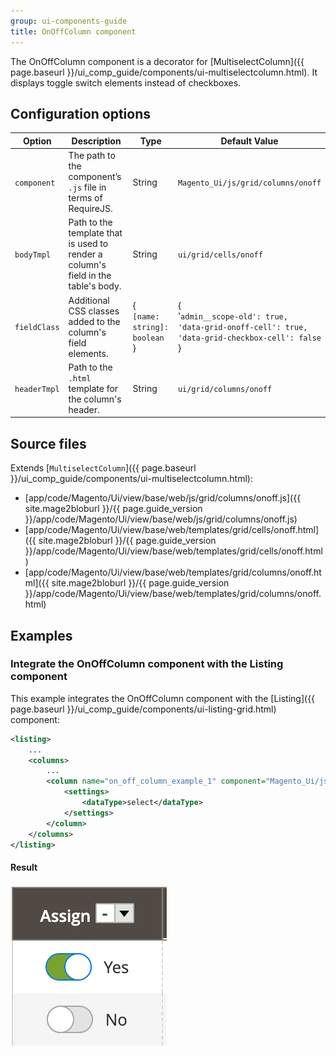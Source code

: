 ```yaml
---
group: ui-components-guide
title: OnOffColumn component
---
```


The OnOffColumn component is a decorator for [MultiselectColumn]({{ page.baseurl }}/ui_comp_guide/components/ui-multiselectcolumn.html). It displays toggle switch elements instead of checkboxes.

## Configuration options

| Option | Description | Type | Default Value |
| --- | --- | --- | --- |
| `component` | The path to the component’s `.js` file in terms of RequireJS. | String | `Magento_Ui/js/grid/columns/onoff` |
| `bodyTmpl` | Path to the template that is used to render a column's field in the table's body. | String | `ui/grid/cells/onoff` |
| `fieldClass` | Additional CSS classes added to the column's field elements. | {<br />`[name: string]: boolean`<br />} | {<br />'`admin__scope-old': true,`<br />`'data-grid-onoff-cell': true,`<br />`'data-grid-checkbox-cell': false`<br />} |
| `headerTmpl` | Path to the `.html` template for the column's header. | String | `ui/grid/columns/onoff` |

## Source files

Extends [`MultiselectColumn`]({{ page.baseurl }}/ui_comp_guide/components/ui-multiselectcolumn.html):

-  [app/code/Magento/Ui/view/base/web/js/grid/columns/onoff.js]({{ site.mage2bloburl }}/{{ page.guide_version }}/app/code/Magento/Ui/view/base/web/js/grid/columns/onoff.js)
-  [app/code/Magento/Ui/view/base/web/templates/grid/cells/onoff.html]({{ site.mage2bloburl }}/{{ page.guide_version }}/app/code/Magento/Ui/view/base/web/templates/grid/cells/onoff.html)
-  [app/code/Magento/Ui/view/base/web/templates/grid/columns/onoff.html]({{ site.mage2bloburl }}/{{ page.guide_version }}/app/code/Magento/Ui/view/base/web/templates/grid/columns/onoff.html)

## Examples

### Integrate the OnOffColumn component with the Listing component

This example integrates the OnOffColumn component with the [Listing]({{ page.baseurl }}/ui_comp_guide/components/ui-listing-grid.html) component:

```xml
<listing>
    ...
    <columns>
        ...
        <column name="on_off_column_example_1" component="Magento_Ui/js/grid/columns/onoff">
            <settings>
                <dataType>select</dataType>
            </settings>
        </column>
    </columns>
</listing>
```

#### Result

![OnOffColumn Component example](../_images/ui-components/ui-onoffcolumn-result.png)
